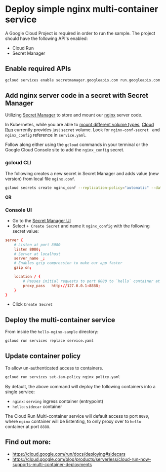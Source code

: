 # Deploy simple nginx multi-container service

A Google Cloud Project is required in order to run the sample. The project should have the following API's enabled:

* Cloud Run
* Secret Manager

## Enable required APIs

```bash
gcloud services enable secretmanager.googleapis.com run.googleapis.com
```

## Add nginx server code in a secret with Secret Manager

Utilizing [Secret Manager](https://cloud.google.com/secret-manager) to store and mount our [nginx](https://www.nginx.com/) server code.

In Kubernetes, while you are able to [mount different volume types](https://kubernetes.io/docs/concepts/storage/volumes/), 
[Cloud Run](https://cloud.google.com/run/docs/reference/yaml/v1) currently provides just `secret` volume.
Look for `nginx-conf-secret ` and `nginx_config` reference in `service.yaml`.

Follow along either using the `gcloud` commands in your terminal or the Google Cloud Console site to add the `nginx_config` secret.

### gcloud CLI

The following creates a new secret in Secret Manager and adds value (new version) from local file `nginx.conf`.

```bash
gcloud secrets create nginx_conf --replication-policy="automatic" --data-file="./nginx.conf"
```

**OR** 

### Console UI
* Go to the [Secret Manager UI](https://console.cloud.google.com/security/secret-manager)
* Select `+ Create Secret` and name it `nginx_config` with the following secret value:

```conf
server {
    # Listen at port 8080
    listen 8080; 
    # Server at localhost
    server_name _;
    # Enables gzip compression to make our app faster
    gzip on;

    location / {
        # Passes initial requests to port 8080 to `hello` container at port 8888
        proxy_pass   http://127.0.0.1:8888;
    }
}
```

* Click `Create Secret`

## Deploy the multi-container service

From inside the `hello-nginx-sample` directory:

```sh
gcloud run services replace service.yaml
```

## Update container policy

To allow un-authenticated access to containers.

```bash
gcloud run services set-iam-policy nginx policy.yaml
```

By default, the above command will deploy the following containers into a single service:

* `nginx`: `serving` ingress container (entrypoint)
* `hello`: `sidecar` container

The Cloud Run Multi-container service will default access to port `8080`,
where `nginx` container will be listenting, to only proxy over to `hello` container at port `8888`.

## Find out more:

* https://cloud.google.com/run/docs/deploying#sidecars
* https://cloud.google.com/blog/products/serverless/cloud-run-now-supports-multi-container-deployments

